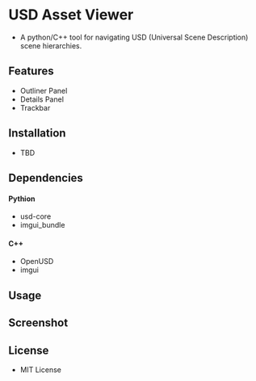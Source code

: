 # USD Asset Viewer
- A python/C++ tool for navigating USD (Universal Scene Description) scene hierarchies.

## Features
- Outliner Panel
- Details Panel
- Trackbar

## Installation
- TBD

## Dependencies
#### Pythion
- usd-core
- imgui_bundle
#### C++
- OpenUSD
- imgui

## Usage


## Screenshot


## License
- MIT License
